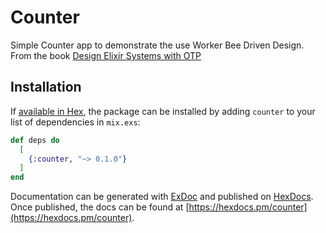 # Counter

Simple Counter app to demonstrate the use Worker Bee Driven Design. From the book [Design Elixir Systems with OTP](https://pragprog.com/titles/jgotp/)
## Installation

If [available in Hex](https://hex.pm/docs/publish), the package can be installed
by adding `counter` to your list of dependencies in `mix.exs`:

```elixir
def deps do
  [
    {:counter, "~> 0.1.0"}
  ]
end
```

Documentation can be generated with [ExDoc](https://github.com/elixir-lang/ex_doc)
and published on [HexDocs](https://hexdocs.pm). Once published, the docs can
be found at [https://hexdocs.pm/counter](https://hexdocs.pm/counter).

